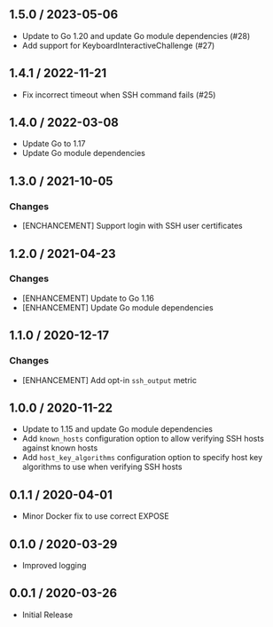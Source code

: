 ## 1.5.0 / 2023-05-06

* Update to Go 1.20 and update Go module dependencies (#28)
* Add support for KeyboardInteractiveChallenge (#27)
 
## 1.4.1 / 2022-11-21

* Fix incorrect timeout when SSH command fails (#25)

## 1.4.0 / 2022-03-08

* Update Go to 1.17
* Update Go module dependencies

## 1.3.0 / 2021-10-05

### Changes

* [ENCHANCEMENT] Support login with SSH user certificates

## 1.2.0 / 2021-04-23

### Changes

* [ENHANCEMENT] Update to Go 1.16
* [ENHANCEMENT] Update Go module dependencies

## 1.1.0 / 2020-12-17

### Changes

* [ENHANCEMENT] Add opt-in `ssh_output` metric

## 1.0.0 / 2020-11-22

* Update to 1.15 and update Go module dependencies
* Add `known_hosts` configuration option to allow verifying SSH hosts against known hosts
* Add `host_key_algorithms` configuration option to specify host key algorithms to use when verifying SSH hosts

## 0.1.1 / 2020-04-01

* Minor Docker fix to use correct EXPOSE

## 0.1.0 / 2020-03-29

* Improved logging

## 0.0.1 / 2020-03-26

* Initial Release

